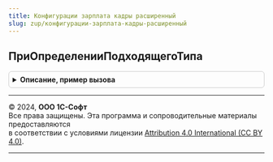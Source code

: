 ```yaml
---
title: Конфигурации зарплата кадры расширенный
slug: zup/конфигурации-зарплата-кадры-расширенный
---
```



## ПриОпределенииПодходящегоТипа
<details style="margin: 1em 0; padding: 0.5em; border: 1px solid #ccc; border-radius: 6px;">

<summary style="font-weight: bold; cursor: pointer;">Описание, пример вызова</summary>

```bsl

// Устарела. Следует обновить БИД и использовать процедуру ДополнитьСоответствиеТипов.
// См. ИнтеграцияС1СДокументооборотПереопределяемый.ПриОпределенииПодходящегоТипа.
Процедура ПриОпределенииПодходящегоТипа(ТипОбъектаXDTO, ТипыКандидаты, ПодходящийТип) Экспорт
```

Пример вызова
```bsl
КонфигурацииЗарплатаКадрыРасширенный.ПриОпределенииПодходящегоТипа(ТипОбъектаXDTO, ТипыКандидаты, ПодходящийТип) 
```
</details>

---

© 2024, **ООО 1С-Софт**  
Все права защищены. Эта программа и сопроводительные материалы предоставляются  
в соответствии с условиями лицензии [Attribution 4.0 International (CC BY 4.0)](https://creativecommons.org/licenses/by/4.0/legalcode).

---
